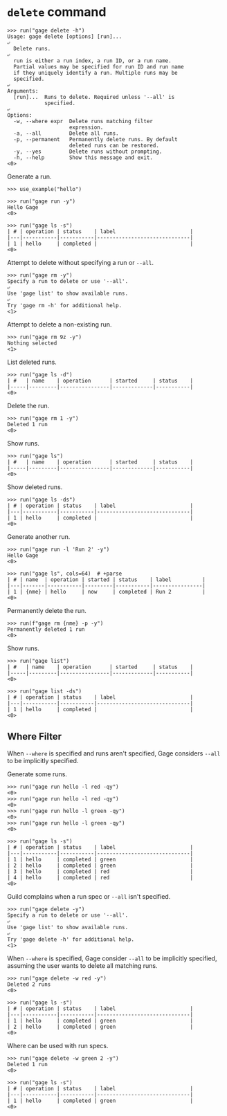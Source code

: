 # `delete` command

    >>> run("gage delete -h")
    Usage: gage delete [options] [run]...
    ⤶
      Delete runs.
    ⤶
      run is either a run index, a run ID, or a run name.
      Partial values may be specified for run ID and run name
      if they uniquely identify a run. Multiple runs may be
      specified.
    ⤶
    Arguments:
      [run]...  Runs to delete. Required unless '--all' is
                specified.
    ⤶
    Options:
      -w, --where expr  Delete runs matching filter
                        expression.
      -a, --all         Delete all runs.
      -p, --permanent   Permanently delete runs. By default
                        deleted runs can be restored.
      -y, --yes         Delete runs without prompting.
      -h, --help        Show this message and exit.
    <0>

Generate a run.

    >>> use_example("hello")

    >>> run("gage run -y")
    Hello Gage
    <0>

    >>> run("gage ls -s")
    | # | operation | status    | label                        |
    |---|-----------|-----------|------------------------------|
    | 1 | hello     | completed |                              |
    <0>

Attempt to delete without specifying a run or `--all`.

    >>> run("gage rm -y")
    Specify a run to delete or use '--all'.
    ⤶
    Use 'gage list' to show available runs.
    ⤶
    Try 'gage rm -h' for additional help.
    <1>

Attempt to delete a non-existing run.

    >>> run("gage rm 9z -y")
    Nothing selected
    <1>

List deleted runs.

    >>> run("gage ls -d")
    | #   | name    | operation      | started     | status    |
    |-----|---------|----------------|-------------|-----------|
    <0>

Delete the run.

    >>> run("gage rm 1 -y")
    Deleted 1 run
    <0>

Show runs.

    >>> run("gage ls")
    | #   | name    | operation      | started     | status    |
    |-----|---------|----------------|-------------|-----------|
    <0>

Show deleted runs.

    >>> run("gage ls -ds")
    | # | operation | status    | label                        |
    |---|-----------|-----------|------------------------------|
    | 1 | hello     | completed |                              |
    <0>

Generate another run.

    >>> run("gage run -l 'Run 2' -y")
    Hello Gage
    <0>

    >>> run("gage ls", cols=64)  # +parse
    | # | name  | operation | started | status    | label          |
    |---|-------|-----------|---------|-----------|----------------|
    | 1 | {nme} | hello     | now     | completed | Run 2          |
    <0>

Permanently delete the run.

    >>> run(f"gage rm {nme} -p -y")
    Permanently deleted 1 run
    <0>

Show runs.

    >>> run("gage list")
    | #   | name    | operation      | started     | status    |
    |-----|---------|----------------|-------------|-----------|
    <0>

    >>> run("gage list -ds")
    | # | operation | status    | label                        |
    |---|-----------|-----------|------------------------------|
    | 1 | hello     | completed |                              |
    <0>

## Where Filter

When `--where` is specified and runs aren't specified, Gage considers
`--all` to be implicitly specified.

Generate some runs.

    >>> run("gage run hello -l red -qy")
    <0>
    >>> run("gage run hello -l red -qy")
    <0>
    >>> run("gage run hello -l green -qy")
    <0>
    >>> run("gage run hello -l green -qy")
    <0>

    >>> run("gage ls -s")
    | # | operation | status    | label                        |
    |---|-----------|-----------|------------------------------|
    | 1 | hello     | completed | green                        |
    | 2 | hello     | completed | green                        |
    | 3 | hello     | completed | red                          |
    | 4 | hello     | completed | red                          |
    <0>

Guild complains when a run spec or `--all` isn't specified.

    >>> run("gage delete -y")
    Specify a run to delete or use '--all'.
    ⤶
    Use 'gage list' to show available runs.
    ⤶
    Try 'gage delete -h' for additional help.
    <1>

When `--where` is specified, Gage consider `--all` to be implicitly
specified, assuming the user wants to delete all matching runs.

    >>> run("gage delete -w red -y")
    Deleted 2 runs
    <0>

    >>> run("gage ls -s")
    | # | operation | status    | label                        |
    |---|-----------|-----------|------------------------------|
    | 1 | hello     | completed | green                        |
    | 2 | hello     | completed | green                        |
    <0>

Where can be used with run specs.

    >>> run("gage delete -w green 2 -y")
    Deleted 1 run
    <0>

    >>> run("gage ls -s")
    | # | operation | status    | label                        |
    |---|-----------|-----------|------------------------------|
    | 1 | hello     | completed | green                        |
    <0>
